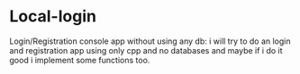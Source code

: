 # Local-login
Login/Registration console app without using any db:
  i will try to do an login and registration app using only cpp and no databases
  and maybe if i do it good i implement some functions too.
  
  
